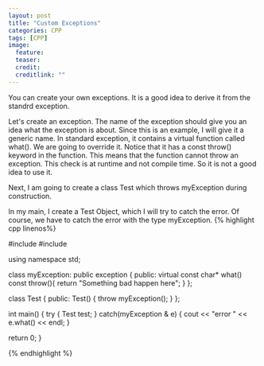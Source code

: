 ```yaml
---
layout: post
title: "Custom Exceptions"
categories: CPP
tags: [CPP]
image:
  feature: 
  teaser: 
  credit: 
  creditlink: ""
---
```

You can create your own exceptions. It is a good idea to derive it from the standrd exception. 

Let's create an exception. The name of the exception should give you an idea what the exception is about. 
Since this is an example, I will give it a generic name. In standard exception, it contains a virtual function called what(). 
We are going to override it. Notice that it has a const throw() keyword in the function. This means that the function cannot throw an exception.
This check is at runtime and not compile time. So it is not a good idea to use it. 

Next, I am going to create a class Test which throws myException during construction. 

In my main, I create a Test Object, which I will try to catch the error. Of course, we have to catch the error with the type myException. 
{% highlight cpp linenos%}

#include <iostream>
#include <exception>

using namespace std;

class myException: public exception
{
  public:
  virtual const char* what() const throw(){
    return "Something bad happen here";
  }
};

class Test
{
  public:
  Test()
  {
    throw myException();
  }
};

int main()
{
  try
  {
  Test test;
  }
  catch(myException & e)
  {
    cout  << "error " << e.what() << endl;
  }

  return 0;
}


{% endhighlight %}
